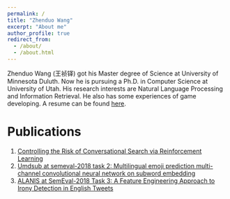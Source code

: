 ```yaml
---
permalink: /
title: "Zhenduo Wang"
excerpt: "About me"
author_profile: true
redirect_from: 
  - /about/
  - /about.html
---
```


Zhenduo Wang (王祯铎) got his Master degree of Science at University of Minnesota Duluth. Now he is pursuing a Ph.D. in Computer Science at University of Utah. His research interests are Natural Language Processing and Information Retrieval. He also has some experiences of game developing. A resume can be found [here](https://github.com/zhenduow/zhenduow.github.io/blob/master/files/Resume.pdf).

Publications
======
1. [Controlling the Risk of Conversational Search via Reinforcement Learning](https://dl.acm.org/doi/abs/10.1145/3442381.3449893) 
1. [Umdsub at semeval-2018 task 2: Multilingual emoji prediction multi-channel convolutional neural network on subword embedding](https://arxiv.org/abs/1805.10274)
1. [ALANIS at SemEval-2018 Task 3: A Feature Engineering Approach to Irony Detection in English Tweets](https://aclanthology.org/S18-1082.pdf)
